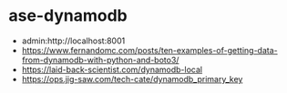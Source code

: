 # ase-dynamodb
- admin:http://localhost:8001
- https://www.fernandomc.com/posts/ten-examples-of-getting-data-from-dynamodb-with-python-and-boto3/
- https://laid-back-scientist.com/dynamodb-local 
- https://ops.jig-saw.com/tech-cate/dynamodb_primary_key